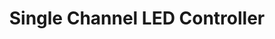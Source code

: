 ---
date_added: 2021-11-08
model: ZB-1026
vendor: RGB Genie
title: Single Channel LED Controller
category: dimmer
supports: brightness
zigbeemodel: ['RGBgenie ZB-1026']
compatible: [z2m]
mlink: https://rgbgenie.com/?product=rgbgenie-single-channel-led-controller-zigbee
link: https://www.amazon.com/dp/B07N9LP87G
link2: 
link3: 
---